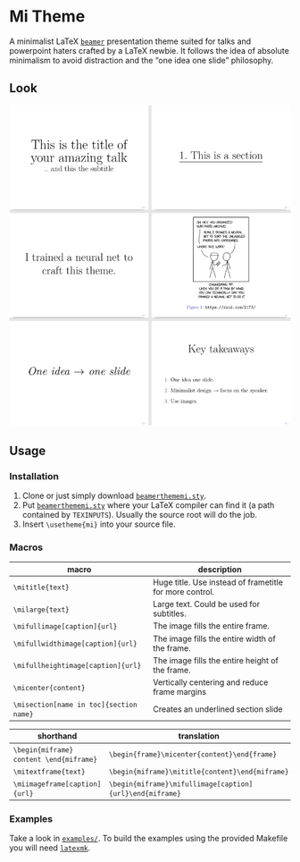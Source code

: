 # Mi Theme

A minimalist LaTeX [`beamer`] presentation theme suited for talks and powerpoint haters crafted by a LaTeX newbie.
It follows the idea of absolute minimalism to avoid distraction and the “one idea one slide” philosophy.

## Look

![Preview of the theme](figures/mi-preview.png)

## Usage

### Installation

1. Clone or just simply download [`beamerthememi.sty`].
2. Put [`beamerthememi.sty`] where your LaTeX compiler can find it (a path contained by `TEXINPUTS`). Usually the source root will do the job.
3. Insert `\usetheme{mi}` into your source file.

### Macros

| macro                                   | description                                             |
|-----------------------------------------|---------------------------------------------------------|
| `\mititle{text}`                        | Huge title. Use instead of frametitle for more control. |
| `\milarge{text}`                        | Large text. Could be used for subtitles.                |
| `\mifullimage[caption]{url}`            | The image fills the entire frame.                       |
| `\mifullwidthimage[caption]{url}`       | The image fills the entire width of the frame.          |
| `\mifullheightimage[caption]{url}`      | The image fills the entire height of the frame.         |
| `\micenter{content}`                    | Vertically centering and reduce frame margins           |
| `\misection[name in toc]{section name}` | Creates an underlined section slide                     |

| shorthand                               | translation                                              |
|-----------------------------------------|----------------------------------------------------------|
| `\begin{miframe} content \end{miframe}` | `\begin{frame}\micenter{content}\end{frame}`             |
| `\mitextframe{text}`                    | `\begin{miframe}\mititle{content}\end{miframe}`          |
| `\miimageframe[caption]{url}`           | `\begin{miframe}\mifullimage[caption]{url}\end{miframe}` |

### Examples

Take a look in [`examples/`]. To build the examples using the provided Makefile you will need [`latexmk`].

[`beamer`]: <https://github.com/josephwright/beamer>
[`beamerthememi.sty`]: beamerthememi.sty
[`examples/`]: examples/
[`latexmk`]: <https://github.com/debian-tex/latexmk>
